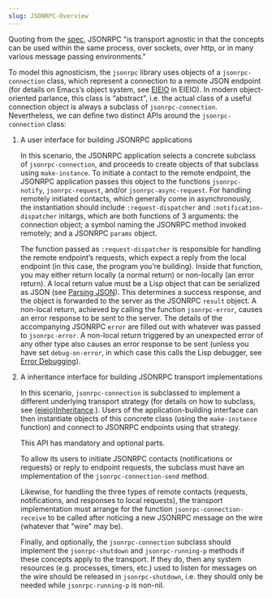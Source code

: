 ```yaml
---
slug: JSONRPC-Overview
---
```


Quoting from the [spec](https://www.jsonrpc.org/), JSONRPC "is transport agnostic in that the concepts can be used within the same process, over sockets, over http, or in many various message passing environments."

To model this agnosticism, the `jsonrpc` library uses objects of a `jsonrpc-connection` class, which represent a connection to a remote JSON endpoint (for details on Emacs’s object system, see [EIEIO](https://www.gnu.org/software/emacs/manual/html_mono/eieio.html#Top) in EIEIO). In modern object-oriented parlance, this class is “abstract", i.e. the actual class of a useful connection object is always a subclass of `jsonrpc-connection`. Nevertheless, we can define two distinct APIs around the `jsonrpc-connection` class:

1.  A user interface for building JSONRPC applications

    In this scenario, the JSONRPC application selects a concrete subclass of `jsonrpc-connection`, and proceeds to create objects of that subclass using `make-instance`. To initiate a contact to the remote endpoint, the JSONRPC application passes this object to the functions `jsonrpc-notify`, `jsonrpc-request`, and/or `jsonrpc-async-request`. For handling remotely initiated contacts, which generally come in asynchronously, the instantiation should include `:request-dispatcher` and `:notification-dispatcher` initargs, which are both functions of 3 arguments: the connection object; a symbol naming the JSONRPC method invoked remotely; and a JSONRPC `params` object.

    The function passed as `:request-dispatcher` is responsible for handling the remote endpoint’s requests, which expect a reply from the local endpoint (in this case, the program you’re building). Inside that function, you may either return locally (a normal return) or non-locally (an error return). A local return value must be a Lisp object that can be serialized as JSON (see [Parsing JSON](Parsing-JSON)). This determines a success response, and the object is forwarded to the server as the JSONRPC `result` object. A non-local return, achieved by calling the function `jsonrpc-error`, causes an error response to be sent to the server. The details of the accompanying JSONRPC `error` are filled out with whatever was passed to `jsonrpc-error`. A non-local return triggered by an unexpected error of any other type also causes an error response to be sent (unless you have set `debug-on-error`, in which case this calls the Lisp debugger, see [Error Debugging](Error-Debugging)).

2.  A inheritance interface for building JSONRPC transport implementations

    In this scenario, `jsonrpc-connection` is subclassed to implement a different underlying transport strategy (for details on how to subclass, see [(eieio)Inheritance](https://www.gnu.org/software/emacs/manual/html_mono/eieio.html#Inheritance).). Users of the application-building interface can then instantiate objects of this concrete class (using the `make-instance` function) and connect to JSONRPC endpoints using that strategy.

    This API has mandatory and optional parts.

    To allow its users to initiate JSONRPC contacts (notifications or requests) or reply to endpoint requests, the subclass must have an implementation of the `jsonrpc-connection-send` method.

    Likewise, for handling the three types of remote contacts (requests, notifications, and responses to local requests), the transport implementation must arrange for the function `jsonrpc-connection-receive` to be called after noticing a new JSONRPC message on the wire (whatever that "wire" may be).

    Finally, and optionally, the `jsonrpc-connection` subclass should implement the `jsonrpc-shutdown` and `jsonrpc-running-p` methods if these concepts apply to the transport. If they do, then any system resources (e.g. processes, timers, etc.) used to listen for messages on the wire should be released in `jsonrpc-shutdown`, i.e. they should only be needed while `jsonrpc-running-p` is non-nil.
